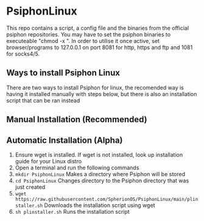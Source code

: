 # PsiphonLinux

This repo contains a script, a config file and the binaries from the official psiphon repositories. You may have to set the psiphon binaries to executeable "chmod -x <file>". In order to utilise it once active, set browser/programs to 127.0.0.1 on port 8081 for http, https and ftp and 1081 for socks4/5.

## Ways to install Psiphon Linux
There are two ways to install Psiphon for linux, the recomended way is having it installed manually with steps below, but there is also an installation script that can be ran instead

## Manual Installation (Recommended)

## Automatic Installation (Alpha)
1. Ensure wget is installed. If wget is not installed, look up installation guide for your Linux distro
2. Open a terminal and run the following commands
3. `mkdir PsiphonLinux` Makes a directory where Psiphon will be stored
4. `cd PsiphonLinux` Changes directory to the Psiphon directory that was just created
5. `wget https://raw.githubusercontent.com/SpherionOS/PsiphonLinux/main/plinstaller.sh` Downloads the installation script using wget
6. `sh plinstaller.sh` Runs the installation script
